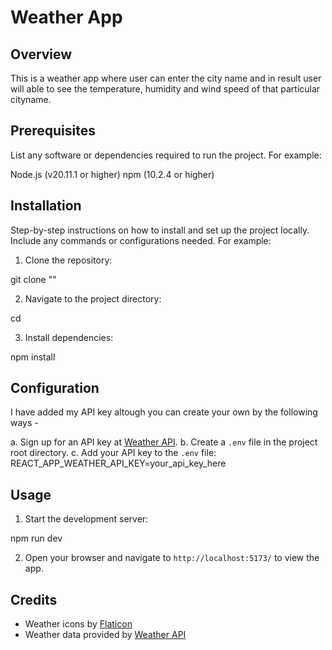 # Weather App

## Overview

This is a weather app where user can enter the city name and in result user will able to see the temperature, humidity and wind speed of that particular cityname.

## Prerequisites

List any software or dependencies required to run the project. For example:

Node.js (v20.11.1 or higher)
npm (10.2.4 or higher)

## Installation

Step-by-step instructions on how to install and set up the project locally. Include any commands or configurations needed. For example:

1. Clone the repository:

git clone ""

2. Navigate to the project directory:

cd

3. Install dependencies:

npm install

## Configuration

I have added my API key altough you can create your own by the following ways -

a. Sign up for an API key at [Weather API](https://openweathermap.org/api).
b. Create a `.env` file in the project root directory.
c. Add your API key to the `.env` file: REACT_APP_WEATHER_API_KEY=your_api_key_here

## Usage

1. Start the development server:

npm run dev

2. Open your browser and navigate to `http://localhost:5173/` to view the app.

## Credits

- Weather icons by [Flaticon](https://www.flaticon.com/)
- Weather data provided by [Weather API](https://openweathermap.org/api)
